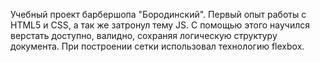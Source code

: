 Учебный проект барбершопа "Бородинский". 
Первый опыт работы с HTML5 и CSS, а так же затронул тему JS.
С помощью этого научился верстать доступно, валидно, сохраняя логическую структуру документа.
При построении сетки использовал технологию flexbox.
